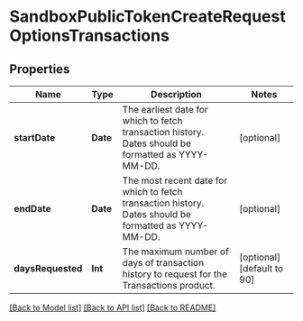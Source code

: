 # SandboxPublicTokenCreateRequestOptionsTransactions

## Properties
Name | Type | Description | Notes
------------ | ------------- | ------------- | -------------
**startDate** | **Date** | The earliest date for which to fetch transaction history. Dates should be formatted as YYYY-MM-DD. | [optional] 
**endDate** | **Date** | The most recent date for which to fetch transaction history. Dates should be formatted as YYYY-MM-DD. | [optional] 
**daysRequested** | **Int** | The maximum number of days of transaction history to request for the Transactions product. | [optional] [default to 90]

[[Back to Model list]](../README.md#documentation-for-models) [[Back to API list]](../README.md#documentation-for-api-endpoints) [[Back to README]](../README.md)


